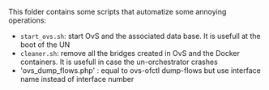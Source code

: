 This folder contains some scripts that automatize some annoying operations:

  * `start_ovs.sh`: start OvS and the associated data base. It is usefull at the
     boot of the UN
  * `cleaner.sh`: remove all the bridges created in OvS and the Docker containers.
     It is usefull in case the un-orchestrator crashes
  * 'ovs_dump_flows.php' : equal to ovs-ofctl dump-flows but use interface name instead of interface number
